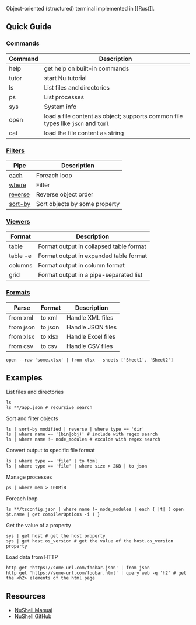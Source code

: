 Object-oriented (structured) terminal implemented in [[Rust]].

## Quick Guide

### Commands

| Command | Description                                                                      |
| ------- | -------------------------------------------------------------------------------- |
| help    | get help on built-in commands                                                    |
| tutor   | start Nu tutorial                                                                |
| ls      | List files and directories                                                       |
| ps      | List processes                                                                   |
| sys     | System info                                                                      |
| open    | load a file content as object; supports common file types like `json` and `toml` |
| cat     | load the file content as string                                                  |

### [Filters](https://www.nushell.sh/commands/categories/filters.html)

| Pipe    | Description                   |
| ------- | ----------------------------- |
| [each](https://www.nushell.sh/commands/docs/each.html)    | Foreach loop                  |
| [where](https://www.nushell.sh/commands/docs/where.html)   | Filter                        |
| [reverse](https://www.nushell.sh/commands/docs/reverse.html) | Reverse object order          |
| [sort-by](https://www.nushell.sh/commands/docs/sort-by.html) | Sort objects by some property |

### [Viewers](https://www.nushell.sh/commands/categories/viewers.html)

| Format   | Description                             |
| -------- | --------------------------------------- |
| table    | Format output in collapsed table format |
| table -e | Format output in expanded table format  |
| columns  | Format output in column format          |
| grid     | Format output in a pipe-separated list  |

### [Formats](https://www.nushell.sh/commands/categories/formats.html)

| Parse     | Format  | Description        |
| --------- | ------- | ------------------ |
| from xml  | to xml  | Handle XML files   |
| from json | to json | Handle JSON files  |
| from xlsx | to xlsx | Handle Excel files |
| from csv  | to csv  | Handle CSV files   |

```shell
open --raw 'some.xlsx' | from xlsx --sheets ['Sheet1', 'Sheet2']
```

## Examples

List files and directories
```shell
ls
ls **/app.json # recursive search
```

Sort and filter objects
```shell
ls | sort-by modified | reverse | where type == 'dir'
ls | where name =~ '(bin|obj)' # include with regex search
ls | where name !~ node_modules # exculde with regex search
```

Convert output to specific file format
```shell
ls | where type == 'file' | to toml
ls | where type == 'file' | where size > 2KB | to json
```

Manage processes
```shell
ps | where mem > 100MiB
```

Foreach loop
```shell
ls **/tsconfig.json | where name !~ node_modules | each { |t| ( open $t.name | get compilerOptions -i ) }
```

Get the value of a property
```shell
sys | get host # get the host property
sys | get host.os_version # get the value of the host.os_version property
```

Load data from HTTP
```shell
http get 'https://some-url.com/foobar.json' | from json
http get 'https://some-url.com/foobar.html' | query web -q 'h2' # get the <h2> elements of the html page
```

## Resources

- [NuShell Manual](https://nushell.sh/)
- [NuShell GitHub](https://github.com/nushell/nushell)
